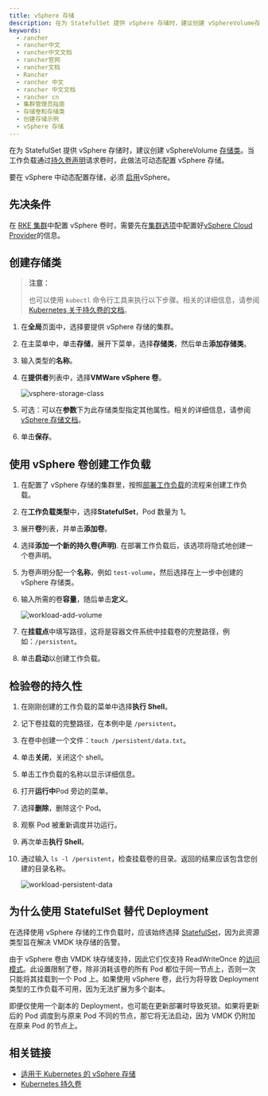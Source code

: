 ```yaml
---
title: vSphere 存储
description: 在为 StatefulSet 提供 vSphere 存储时，建议创建 vSphereVolume存储类。当工作负载通过持久卷声明请求卷时，此做法可动态配置 vSphere 存储。
keywords:
  - rancher
  - rancher中文
  - rancher中文文档
  - rancher官网
  - rancher文档
  - Rancher
  - rancher 中文
  - rancher 中文文档
  - rancher cn
  - 集群管理员指南
  - 存储卷和存储类
  - 创建存储示例
  - vSphere 存储
---
```


在为 StatefulSet 提供 vSphere 存储时，建议创建 vSphereVolume [存储类](/docs/rancher2/cluster-admin/volumes-and-storage/)。当工作负载通过[持久卷声明](/docs/rancher2/cluster-admin/volumes-and-storage/how-storage-works/)请求卷时，此做法可动态配置 vSphere 存储。

要在 vSphere 中动态配置存储，必须 [启用](/docs/rancher2/cluster-provisioning/rke-clusters/cloud-providers/vsphere/)vSphere。

## 先决条件

在 [RKE 集群](/docs/rancher2/cluster-provisioning/rke-clusters/)中配置 vSphere 卷时，需要先在[集群选项](/docs/rancher2/cluster-provisioning/rke-clusters/options/)中配置好[vSphere Cloud Provider](/docs/rke/config-options/cloud-providers/vsphere/)的信息。

## 创建存储类

> **注意：**
>
> 也可以使用 `kubectl` 命令行工具来执行以下步骤。相关的详细信息，请参阅[Kubernetes 关于持久卷的文档](https://kubernetes.io/docs/concepts/storage/persistent-volumes/)。

1. 在**全局**页面中，选择要提供 vSphere 存储的集群。
2. 在主菜单中，单击**存储**，展开下菜单，选择**存储类**，然后单击**添加存储类**。
3. 输入类型的**名称**。
4. 在**提供者**列表中，选择**VMWare vSphere 卷**。

   ![vsphere-storage-class](/img/rancher/vsphere-storage-class.png)

5. 可选：可以在**参数**下为此存储类型指定其他属性。相关的详细信息，请参阅[vSphere 存储文档](https://vmware.github.io/vsphere-storage-for-kubernetes/documentation/storageclass.html)。
6. 单击**保存**。

## 使用 vSphere 卷创建工作负载

1. 在配置了 vSphere 存储的集群里，按照[部署工作负载](/docs/rancher2/k8s-in-rancher/workloads/deploy-workloads/)的流程来创建工作负载。
2. 在**工作负载类型**中，选择**StatefulSet**，Pod 数量为 1。
3. 展开**卷**列表，并单击**添加卷**。
4. 选择**添加一个新的持久卷(声明)**. 在部署工作负载后，该选项将隐式地创建一个卷声明。
5. 为卷声明分配一个**名称**，例如 `test-volume`，然后选择在上一步中创建的 vSphere 存储类。
6. 输入所需的卷**容量**，随后单击**定义**。

   ![workload-add-volume](/img/rancher/workload-add-volume.png)

7. 在**挂载点**中填写路径，这将是容器文件系统中挂载卷的完整路径，例如：`/persistent`。
8. 单击**启动**以创建工作负载。

## 检验卷的持久性

1. 在刚刚创建的工作负载的菜单中选择**执行 Shell**。
2. 记下卷挂载的完整路径，在本例中是 `/persistent`。
3. 在卷中创建一个文件：`touch /persistent/data.txt`。
4. 单击**关闭**，关闭这个 shell。
5. 单击工作负载的名称以显示详细信息。
6. 打开**运行中**Pod 旁边的菜单。
7. 选择**删除**，删除这个 Pod。
8. 观察 Pod 被重新调度并功运行。
9. 再次单击**执行 Shell**。
10. 通过输入 `ls -l /persistent`，检查挂载卷的目录。返回的结果应该包含您创建的目录名称。

    ![workload-persistent-data](/img/rancher/workload-persistent-data.png)

## 为什么使用 StatefulSet 替代 Deployment

在选择使用 vSphere 存储的工作负载时，应该始终选择 [StatefulSet](https://kubernetes.io/docs/concepts/workloads/controllers/statefulset/)，因为此资源类型旨在解决 VMDK 块存储的告警。

由于 vSphere 卷由 VMDK 块存储支持，因此它们仅支持 ReadWriteOnce 的[访问模式](https://kubernetes.io/docs/concepts/storage/persistent-volumes/#persistentvolumeclaims)。此设置限制了卷，除非消耗该卷的所有 Pod 都位于同一节点上，否则一次只能将其挂载到一个 Pod 上。如果使用 vSphere 卷，此行为将导致 Deployment 类型的工作负载不可用，因为无法扩展为多个副本。

即便仅使用一个副本的 Deployment，也可能在更新部署时导致死锁。如果将更新后的 Pod 调度到与原来 Pod 不同的节点，那它将无法启动，因为 VMDK 仍附加在原来 Pod 的节点上。

## 相关链接

- [适用于 Kubernetes 的 vSphere 存储](https://vmware.github.io/vsphere-storage-for-kubernetes/documentation/)
- [Kubernetes 持久卷](https://kubernetes.io/docs/concepts/storage/persistent-volumes/)
